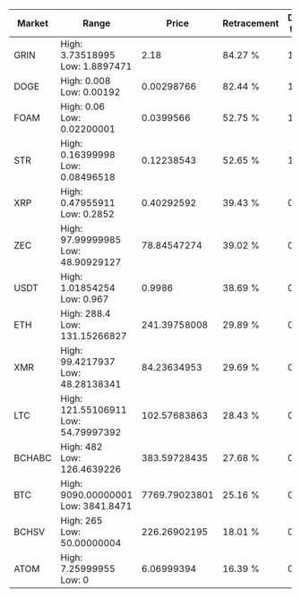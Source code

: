 | Market | Range | Price| Retracement | Doubles to 50% |
| --- | --- | --- | --- | --- |
| GRIN | High: 3.73518995<br />Low: 1.8897471 | 2.18 | 84.27 % | 1.29 |
| DOGE | High: 0.008<br />Low: 0.00192 | 0.00298766 | 82.44 % | 1.66 |
| FOAM | High: 0.06<br />Low: 0.02200001 | 0.0399566 | 52.75 % | 1.03 |
| STR | High: 0.16399998<br />Low: 0.08496518 | 0.12238543 | 52.65 % | 1.02 |
| XRP | High: 0.47955911<br />Low: 0.2852 | 0.40292592 | 39.43 % | 0.00 |
| ZEC | High: 97.99999985<br />Low: 48.90929127 | 78.84547274 | 39.02 % | 0.00 |
| USDT | High: 1.01854254<br />Low: 0.967 | 0.9986 | 38.69 % | 0.00 |
| ETH | High: 288.4<br />Low: 131.15266827 | 241.39758008 | 29.89 % | 0.00 |
| XMR | High: 99.4217937<br />Low: 48.28138341 | 84.23634953 | 29.69 % | 0.00 |
| LTC | High: 121.55106911<br />Low: 54.79997392 | 102.57683863 | 28.43 % | 0.00 |
| BCHABC | High: 482<br />Low: 126.4639226 | 383.59728435 | 27.68 % | 0.00 |
| BTC | High: 9090.00000001<br />Low: 3841.8471 | 7769.79023801 | 25.16 % | 0.00 |
| BCHSV | High: 265<br />Low: 50.00000004 | 226.26902195 | 18.01 % | 0.00 |
| ATOM | High: 7.25999955<br />Low: 0 | 6.06999394 | 16.39 % | 0.00 |
